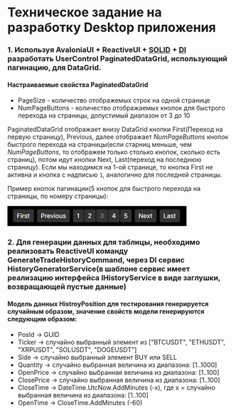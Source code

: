 # Техническое задание на разработку Desktop приложения

### 1. Используя AvaloniaUI + ReactiveUI + [SOLID](https://ru.wikipedia.org/wiki/SOLID_(%D0%BF%D1%80%D0%BE%D0%B3%D1%80%D0%B0%D0%BC%D0%BC%D0%B8%D1%80%D0%BE%D0%B2%D0%B0%D0%BD%D0%B8%D0%B5)) + [DI](https://learn.microsoft.com/ru-ru/dotnet/core/extensions/dependency-injection) разработать UserControl PaginatedDataGrid, использующий пагинацию, для DataGrid.
#### Настраиваемые свойства PaginatedDataGrid
  - PageSize - количество отображемых строк на одной странице
  - NumPageButtons - количество отображаемых кнопок для быстрого перехода на страницы, допустимый диапазон от 3 до 10

PaginatedDataGrid отображает внизу DataGrid кнопки First(Переход на первую страницу), Previous, далее отображает _NumPageButtons_ кнопок быстрого перехода на страницы(если старниц меньше, чем _NumPageButtons_, то отображем только столько кнопок, сколько есть страниц), потом идут кнопки Next, Last(переход на последнюю страницу).
Если мы находимся на 1-ой странице, то кнопка First не активна и кнопка с надписью `1`, аналогично для последней страницы.

Пример кнопок пагинации(5 кнопок для быстрого перехода на страницы, по номеру страницы):

![alt text](https://github.com/QuickLeopard/AvaloniaUI.DataGrid.Pagination/blob/master/Images/Pagination.png)

### 2. Для генерации данных для таблицы, необходимо реализовать ReactiveUI команду GenerateTradeHistoryCommand, через DI сервис HistoryGeneratorService(в шаблоне сервис имеет реализацию интерфейса IHistoryService в виде заглушки, возвращающей пустые данные)
#### Модель данных HistroyPosition для тестирования генерируется случайным образом, значение свойств модели генерируются следующим образом:
- PosId -> GUID
- Ticker -> случайно выбранный элемент из ["BTCUSDT", "ETHUSDT", "XRPUSDT", "SOLUSDT", "DOGEUSDT"]
- Side -> случайно выбранный элемент BUY или SELL
- Quantity -> случайно выбранная величина из диапазона: [1..1000]
- OpenPrice -> случайно выбранная величина из диапазона: [1..100]
- ClosePrice -> случайно выбранная величина из диапазона: [1..100]
- CloseTime -> DateTime.UtcNow.AddMinutes (-x), где x = случайно выбранная величина из диапазона: [1..100]
- OpenTime -> CloseTime.AddMinutes (-60)
